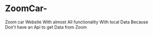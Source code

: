 # ZoomCar-
Zoom car Website  With almost All functionality With local Data Because Don't have an Api to get Data from Zoom
